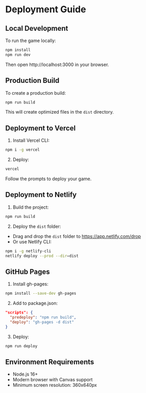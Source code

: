# Deployment Guide

## Local Development

To run the game locally:

```bash
npm install
npm run dev
```

Then open http://localhost:3000 in your browser.

## Production Build

To create a production build:

```bash
npm run build
```

This will create optimized files in the `dist` directory.

## Deployment to Vercel

1. Install Vercel CLI:
```bash
npm i -g vercel
```

2. Deploy:
```bash
vercel
```

Follow the prompts to deploy your game.

## Deployment to Netlify

1. Build the project:
```bash
npm run build
```

2. Deploy the `dist` folder:
- Drag and drop the `dist` folder to https://app.netlify.com/drop
- Or use Netlify CLI:
```bash
npm i -g netlify-cli
netlify deploy --prod --dir=dist
```

## GitHub Pages

1. Install gh-pages:
```bash
npm install --save-dev gh-pages
```

2. Add to package.json:
```json
"scripts": {
  "predeploy": "npm run build",
  "deploy": "gh-pages -d dist"
}
```

3. Deploy:
```bash
npm run deploy
```

## Environment Requirements

- Node.js 16+ 
- Modern browser with Canvas support
- Minimum screen resolution: 360x640px
